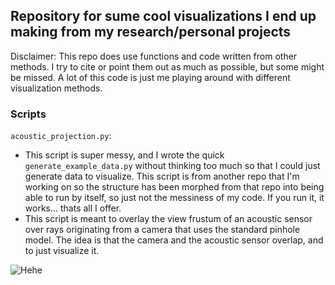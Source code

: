 ## Repository for sume cool visualizations I end up making from my research/personal projects
Disclaimer: This repo does use functions and code written from other methods. I try to cite or point them out as much as possible, but some might be missed. A lot of this code is just me playing around with different visualization methods.

### Scripts
`acoustic_projection.py`:
- This script is super messy, and I wrote the quick `generate_example_data.py` without thinking too much so that I could just generate data to visualize. This script is from another repo that I'm working on so the structure has been morphed from that repo into being able to run by itself, so just not the messiness of my code. If you run it, it works... thats all I offer.
- This script is meant to overlay the view frustum of an acoustic sensor over rays originating from a camera that uses the standard pinhole model. The idea is that the camera and the acoustic sensor overlap, and to just visualize it.

![Hehe](https://github.com/onurbagoren/visualizations/blob/main/media/spiral_frustum.gif)
